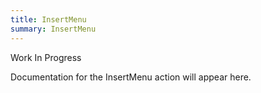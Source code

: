 ```yaml
---
title: InsertMenu
summary: InsertMenu
---
```


Work In Progress

Documentation for the InsertMenu action will appear here.